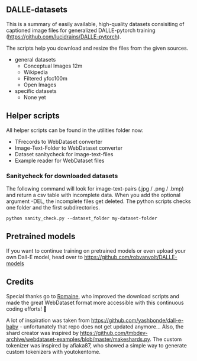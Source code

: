 ## DALLE-datasets
This is a summary of easily available, high-quality datasets consisiting of captioned image files for generalized DALLE-pytorch training (https://github.com/lucidrains/DALLE-pytorch).

The scripts help you download and resize the files from the given sources.

* general datasets
  * Conceptual Images 12m
  * Wikipedia
  * Filtered yfcc100m
  * Open Images
* specific datasets
  * None yet


## Helper scripts

All helper scripts can be found in the utilities folder now:
* TFrecords to WebDataset converter
* Image-Text-Folder to WebDataset converter
* Dataset sanitycheck for image-text-files
* Example reader for WebDataset files


### Sanitycheck for downloaded datasets

The following command will look for image-text-pairs (.jpg / .png / .bmp) and return a csv table with incomplete data.
When you add the optional argument -DEL, the incomplete files get deleted. The python scripts checks one folder and the first subdirectories.

```python sanity_check.py --dataset_folder my-dataset-folder```


## Pretrained models

If you want to continue training on pretrained models or even upload your own Dall-E model, head over to https://github.com/robvanvolt/DALLE-models

## Credits

Special thanks go to <a href="https://github.com/rom1504">Romaine</a>, who improved the download scripts and made the great WebDataset format more accessible with this continuous coding efforts! 🙏 

A lot of inspiration was taken from https://github.com/yashbonde/dall-e-baby - unfortunately that repo does not get updated anymore...
Also, the shard creator was inspired by https://github.com/tmbdev-archive/webdataset-examples/blob/master/makeshards.py.
The custom tokenizer was inspired by afiaka87, who showed a simple way to generate custom tokenizers with youtokentome.
